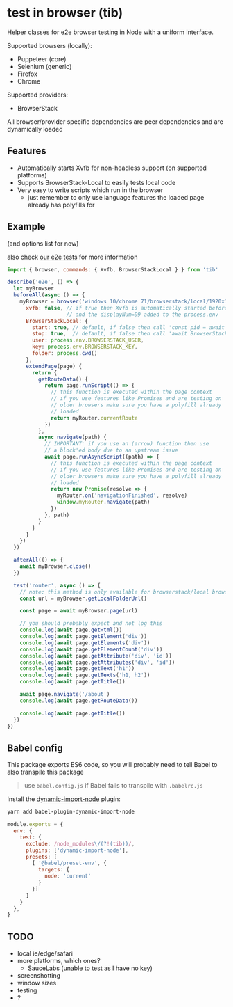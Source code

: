 # test in browser (tib)

Helper classes for e2e browser testing in Node with a uniform interface.

Supported browsers (locally):
- Puppeteer (core)
- Selenium (generic)
- Firefox
- Chrome

Supported providers:
- BrowserStack

All browser/provider specific dependencies are peer dependencies and are dynamically loaded

## Features

- Automatically starts Xvfb for non-headless support (on supported platforms)
- Supports BrowserStack-Local to easily tests local code
- Very easy to write scripts which run in the browser
  - just remember to only use language features the loaded page already has polyfills for

## Example

(and options list for now)

also check [our e2e tests](./test/e2e) for more information

```js
import { browser, commands: { Xvfb, BrowserStackLocal } } from 'tib'

describe('e2e', () => {
  let myBrowser
  beforeAll(async () => {
    myBrowser = browser('windows 10/chrome 71/browserstack/local/1920x1080', {
      xvfb: false, // if true then Xvfb is automatically started before the browser
                   // and the displayNum=99 added to the process.env
      BrowserStackLocal: {
        start: true, // default, if false then call 'const pid = await BrowserStackLocal.start()'
        stop: true,  // default, if false then call 'await BrowserStackLocal.stop(pid)'
        user: process.env.BROWSERSTACK_USER,
        key: process.env.BROWSERSTACK_KEY,
        folder: process.cwd()
      },
      extendPage(page) {
        return {
          getRouteData() {
            return page.runScript(() => {
              // this function is executed within the page context
              // if you use features like Promises and are testing on
              // older browsers make sure you have a polyfill already
              // loaded
              return myRouter.currentRoute
            })
          },
          async navigate(path) {
            // IMPORTANT: if you use an (arrow) function then use
            // a block'ed body due to an upstream issue
            await page.runAsyncScript((path) => {
              // this function is executed within the page context
              // if you use features like Promises and are testing on
              // older browsers make sure you have a polyfill already
              // loaded
              return new Promise(resolve => {
                myRouter.on('navigationFinished', resolve)
                window.myRouter.navigate(path)
              })
            }, path)
          }
        }
      }
    })
  })

  afterAll(() => {
    await myBrowser.close()
  })

  test('router', async () => {
    // note: this method is only available for browserstack/local browsers
    const url = myBrowser.getLocalFolderUrl()

    const page = await myBrowser.page(url)

    // you should probably expect and not log this
    console.log(await page.getHtml())
    console.log(await page.getElement('div'))
    console.log(await page.getElements('div'))
    console.log(await page.getElementCount('div'))
    console.log(await page.getAttribute('div', 'id'))
    console.log(await page.getAttributes('div', 'id'))
    console.log(await page.getText('h1'))
    console.log(await page.getTexts('h1, h2'))
    console.log(await page.getTitle())

    await page.navigate('/about')
    console.log(await page.getRouteData())

    console.log(await page.getTitle())
  })
})
```

## Babel config

This package exports ES6 code, so you will probably need to tell Babel to also transpile this package

> use `babel.config.js` if Babel fails to transpile with `.babelrc.js`

Install the [dynamic-import-node](https://github.com/airbnb/babel-plugin-dynamic-import-node) plugin:
```sh
yarn add babel-plugin-dynamic-import-node
```

```js
module.exports = {
  env: {
    test: {
      exclude: /node_modules\/(?!(tib))/,
      plugins: ['dynamic-import-node'],
      presets: [
        [ '@babel/preset-env', {
          targets: {
            node: 'current'
          }
        }]
      ]
    }
  },
}
```

## TODO
- local ie/edge/safari
- more platforms, which ones?
  - SauceLabs (unable to test as I have no key)
- screenshotting
- window sizes
- testing
- ?
